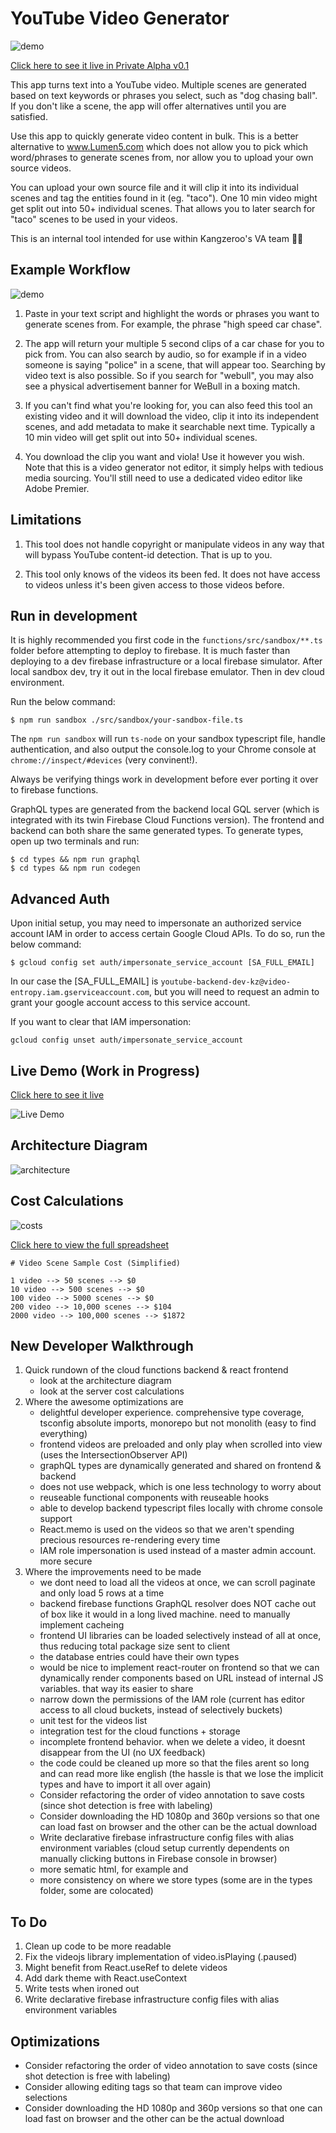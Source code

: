# YouTube Video Generator

![demo](./assets/readme-image.jpg)

[Click here to see it live in Private Alpha v0.1](https://video-entropy.web.app/)

This app turns text into a YouTube video. Multiple scenes are generated based on text keywords or phrases you select, such as "dog chasing ball". If you don't like a scene, the app will offer alternatives until you are satisfied. 

Use this app to quickly generate video content in bulk. This is a better alternative to www.Lumen5.com which does not allow you to pick which word/phrases to generate scenes from, nor allow you to upload your own source videos.

You can upload your own source file and it will clip it into its individual scenes and tag the entities found in it (eg. "taco"). One 10 min video might get split out into 50+ individual scenes. That allows you to later search for "taco" scenes to be used in your videos.

This is an internal tool intended for use within Kangzeroo's VA team 💅💪


## Example Workflow

![demo](./assets/film-reel.jpg)


1. Paste in your text script and highlight the words or phrases you want to generate scenes from. For example, the phrase "high speed car chase".

2. The app will return your multiple 5 second clips of a car chase for you to pick from. You can also search by audio, so for example if in a video someone is saying "police" in a scene, that will appear too. Searching by video text is also possible. So if you search for "webull", you may also see a physical advertisement banner for WeBull in a boxing match.

3. If you can't find what you're looking for, you can also feed this tool an existing video and it will download the video, clip it into its independent scenes, and add metadata to make it searchable next time. Typically a 10 min video will get split out into 50+ individual scenes.

4. You download the clip you want and viola! Use it however you wish. Note that this is a video generator not editor, it simply helps with tedious media sourcing. You'll still need to use a dedicated video editor like Adobe Premier.

## Limitations

1. This tool does not handle copyright or manipulate videos in any way that will bypass YouTube content-id detection. That is up to you.

2. This tool only knows of the videos its been fed. It does not have access to videos unless it's been given access to those videos before.

## Run in development
It is highly recommended you first code in the `functions/src/sandbox/**.ts` folder before attempting to deploy to firebase. It is much faster than deploying to a dev firebase infrastructure or a local firebase simulator. After local sandbox dev, try it out in the local firebase emulator. Then in dev cloud environment.

Run the below command:
```
$ npm run sandbox ./src/sandbox/your-sandbox-file.ts
```

The `npm run sandbox` will run `ts-node` on your sandbox typescript file, handle authentication, and also output the console.log to your Chrome console at `chrome://inspect/#devices` (very convinent!).

Always be verifying things work in development before ever porting it over to firebase functions.

GraphQL types are generated from the backend local GQL server (which is integrated with its twin Firebase Cloud Functions version). The frontend and backend can both share the same generated types. To generate types, open up two terminals and run:

```
$ cd types && npm run graphql
$ cd types && npm run codegen
```

## Advanced Auth
Upon initial setup, you may need to impersonate an authorized service account IAM in order to access certain Google Cloud APIs. To do so, run the below command:

```
$ gcloud config set auth/impersonate_service_account [SA_FULL_EMAIL]
```

In our case the [SA_FULL_EMAIL] is `youtube-backend-dev-kz@video-entropy.iam.gserviceaccount.com`, but you will need to request an admin to grant your google account access to this service account.

If you want to clear that IAM impersonation:
```
gcloud config unset auth/impersonate_service_account
```


## Live Demo (Work in Progress)

[Click here to see it live](https://video-entropy.web.app/)

![Live Demo](https://firebasestorage.googleapis.com/v0/b/video-entropy.appspot.com/o/public-assets%2Fdemos%2Fdemo-video-generator.gif?alt=media&token=2272ffae-7511-4761-8f05-2a7c09d243a0)

## Architecture Diagram

![architecture](./assets/architecture-diagram.jpg)

## Cost Calculations

![costs](./assets/cost-calculations.jpg)

[Click here to view the full spreadsheet](https://docs.google.com/spreadsheets/d/1PahIgWfpDr5yOXBfUPKXhtOMWBgpnYiYYs2ABJZMHBc/edit?usp=sharing)

```
# Video Scene Sample Cost (Simplified)

1 video --> 50 scenes --> $0
10 video --> 500 scenes --> $0
100 video --> 5000 scenes --> $0
200 video --> 10,000 scenes --> $104
2000 video --> 100,000 scenes --> $1872
```

## New Developer Walkthrough
1. Quick rundown of the cloud functions backend & react frontend
    - look at the architecture diagram
    - look at the server cost calculations
2. Where the awesome optimizations are
    - delightful developer experience. comprehensive type coverage, tsconfig absolute imports, monorepo but not monolith (easy to find everything)
    - frontend videos are preloaded and only play when scrolled into view (uses the IntersectionObserver API)
    - graphQL types are dynamically generated and shared on frontend & backend
    - does not use webpack, which is one less technology to worry about
    - reuseable functional components with reuseable hooks
    - able to develop backend typescript files locally with chrome console support
    - React.memo is used on the videos so that we aren't spending precious resources re-rendering every time
    - IAM role impersonation is used instead of a master admin account. more secure
3. Where the improvements need to be made
    - we dont need to load all the videos at once, we can scroll paginate and only load 5 rows at a time
    - backend firebase functions GraphQL resolver does NOT cache out of box like it would in a long lived machine. need to manually implement cacheing
    - frontend UI libraries can be loaded selectively instead of all at once, thus reducing total package size sent to client
    - the database entries could have their own types
    - would be nice to implement react-router on frontend so that we can dynamically render components based on URL instead of internal JS variables. that way its easier to share
    - narrow down the permissions of the IAM role (current has editor access to all cloud buckets, instead of selectively buckets)
    - unit test for the videos list
    - integration test for the cloud functions + storage
    - incomplete frontend behavior. when we delete a video, it doesnt disappear from the UI (no UX feedback)
    - the code could be cleaned up more so that the files arent so long and can read more like english (the hassle is that we lose the implicit types and have to import it all over again)
    - Consider refactoring the order of video annotation to save costs (since shot detection is free with labeling)
    - Consider downloading the HD 1080p and 360p versions so that one can load fast on browser and the other can be the actual download
    - Write declarative firebase infrastructure config files with alias environment variables (cloud setup currently dependents on manually clicking buttons in Firebase console in browser)
    - more sematic html, for example <segment> and <article>
    - more consistency on where we store types (some are in the types folder, some are colocated)

## To Do
1. Clean up code to be more readable
2. Fix the videojs library implementation of video.isPlaying (.paused)
4. Might benefit from React.useRef to delete videos
3. Add dark theme with React.useContext
3. Write tests when ironed out
2. Write declarative firebase infrastructure config files with alias environment variables
## Optimizations
- Consider refactoring the order of video annotation to save costs (since shot detection is free with labeling)
- Consider allowing editing tags so that team can improve video selections
- Consider downloading the HD 1080p and 360p versions so that one can load fast on browser and the other can be the actual download